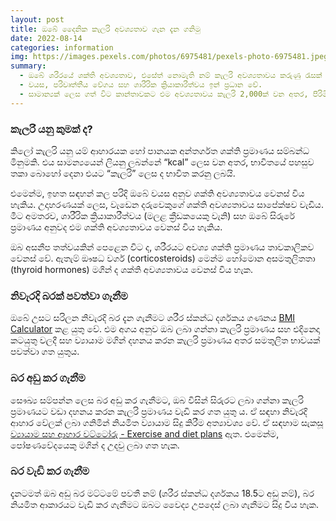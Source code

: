 ```yaml
---
layout: post
title: ඔබේ දෛනික කැලරි අවශ්‍යතාව ගැන දැන ගනිමු
date: 2022-08-14
categories: information
img: https://images.pexels.com/photos/6975481/pexels-photo-6975481.jpeg?auto=compress&cs=tinysrgb&w=1260&h=750&dpr=2
summary:
  - ඔබේ ශරීරයේ ශක්ති අවශ්‍යතාව, එසේත් නොමැති නම් කැලරි අවශ්‍යතාවය කරුණු රැසක් මත වෙනස් විය හැකිය.
  - වයස, පරිවෘත්තීය වේගය සහ ශාරීරික ක්‍රියාකාරීත්වය ඉන් ප්‍රධාන වේ.
  - සාමාන්‍යක් ලෙස ගත් විට කාන්තාවකට එම අවශ්‍යතාවය කැලරි 2,000ක් වන අතර, පිරිමි පුද්ගලයෙකුට එය 2,500ක් පමණ වේ.
---
```


### කැලරි යනු කුමක් ද?
කිලෝ කැලරි යනු යම් ආහාරයක හෝ පානයක අන්තර්ගත ශක්ති ප්‍රමාණය සම්බන්ධ මිනුමකි. එය සාමන්‍යයෙන් ලියනු ලබන්නේ “kcal” ලෙස වන අතර, භාවිතයේ පහසුව තකා බොහෝ දෙනා එයට “කැලරි” ලෙස ද භාවිත කරනු ලබයි.

එමෙන්ම, ඉහත සඳහන් කල පරිදි ඔබේ වයස අනුව ශක්ති අවශ්‍යතාවය වෙනස් විය හැකිය. උදාහරණයක් ලෙස, වැඩෙන දරුවෙකුගේ ශක්ති අවශ්‍යතාවය සාපේක්ෂව වැඩිය. මීට අමතරව, ශාරීරික ක්‍රියාකාරීත්වය (මලළ ක්‍රීඩකයෙකු වැනි) සහ ඔබේ සිරුරේ ප්‍රමාණය අනුවද එම ශක්ති අවශ්‍යතාවය වෙනස් විය හැකිය.

ඔබ අසනීප තත්වයකින් පෙළෙන විට ද, ශරීරයට අවශ්‍ය ශක්ති ප්‍රමාණය තාවකාලිකව වෙනස් වේ. ඇතැම් ඖෂධ වර්ග (corticosteroids) මෙන්ම හෝමොන අසමතුලිතතා (thyroid hormones) මගින් ද ශක්ති අවශ්‍යතාවය වෙනස් විය හැක.

### නිවැරදි බරක් පවත්වා ගැනීම
ඔබේ උසට සරිලන නිවැරදි බර දැන ගැනීමට ශරීර ස්කන්ධ දර්ශකය ගණනය [BMI Calculator](https://www.nhs.uk/live-well/healthy-weight/bmi-calculator/) කළ යුතු වේ. එම අගය අනුව ඔබ ලබා ගන්නා කැලරි ප්‍රමාණය සහ එදිනෙදා කටයුතු වලදී සහ ව්‍යායාම මගින් දහනය කරන කැලරි ප්‍රමාණය අතර සමතුලිත භාවයක් පවත්වා ගත යුතුය.

### බර අඩු කර ගැනී​ම
සෞඛ්‍ය සම්පන්න ලෙස බර අඩු කර ගැනීමට, ඔබ විසින් සිරුරට ලබා ගන්නා කැලරි ප්‍රමාණයට වඩා දහනය කරන කැලරි ප්‍රමාණය වැඩි කර ගත යුතු ය. ඒ සඳහා නිවැරදි ආහාර වේලක් ලබා ගනිමින් නියමිත ව්‍යායාම සිදු කිරීම අත්‍යාවශ්‍ය වේ. ඒ සඳහාම සැකසූ [ව්‍යායාම සහ ආහාර වට්ටෝරු - Exercise and diet plans](https://www.nhs.uk/better-health/lose-weight/) ඇත. එමෙන්ම, පෝෂණවේදයෙකු මගින් ද උදවු ලබා ගත හැක.

### බර වැඩි කර ගැනීම
දැනටමත් ඔබ අඩු බර මට්ටමේ පවතී නම් (ශරීර ස්කන්ධ දර්ශකය 18.5ට අඩු නම්), බර නියමිත ආකාරයට වැඩි කර ගැනීමට ඔබට වෛද්‍ය උපදෙස් ලබා ගැනීමට සිදු විය හැක.